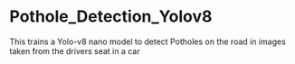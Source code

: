 # Pothole_Detection_Yolov8

This trains a Yolo-v8 nano model to detect Potholes on the road in images taken from the drivers seat in a car
